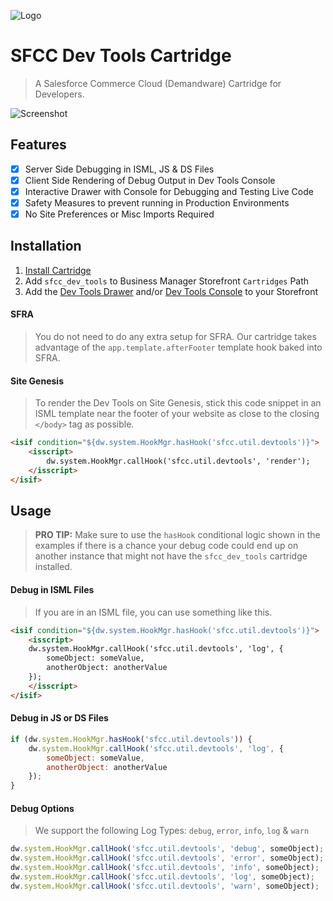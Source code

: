 ![Logo](https://sfccdevops.s3.amazonaws.com/logo-128.png "Logo")

SFCC Dev Tools Cartridge
===

> A Salesforce Commerce Cloud (Demandware) Cartridge for Developers.

![Screenshot](https://sfccdevops.s3.amazonaws.com/sfcc-devtools-drawer.gif "Screenshot")

## Features

- [X] Server Side Debugging in ISML, JS & DS Files
- [X] Client Side Rendering of Debug Output in Dev Tools Console
- [X] Interactive Drawer with Console for Debugging and Testing Live Code
- [X] Safety Measures to prevent running in Production Environments
- [X] No Site Preferences or Misc Imports Required

Installation
---

1. [Install Cartridge](../../README.md#installation)
2. Add `sfcc_dev_tools` to Business Manager Storefront `Cartridges` Path
3. Add the [Dev Tools Drawer](#dev-tools-drawer) and/or [Dev Tools Console](#dev-tools-console) to your Storefront

#### SFRA

> You do not need to do any extra setup for SFRA.  Our cartridge takes advantage of the `app.template.afterFooter` template hook baked into SFRA.

#### Site Genesis

> To render the Dev Tools on Site Genesis, stick this code snippet in an ISML template near the footer of your website as close to the closing `</body>` tag as possible.

```html
<isif condition="${dw.system.HookMgr.hasHook('sfcc.util.devtools')}">
    <isscript>
        dw.system.HookMgr.callHook('sfcc.util.devtools', 'render');
    </isscript>
</isif>
```

Usage
---

> **PRO TIP:** Make sure to use the `hasHook` conditional logic shown in the examples if there is a chance your debug code could end up on another instance that might not have the `sfcc_dev_tools` cartridge installed.

#### Debug in ISML Files

> If you are in an ISML file, you can use something like this.

```html
<isif condition="${dw.system.HookMgr.hasHook('sfcc.util.devtools')}">
    <isscript>
    dw.system.HookMgr.callHook('sfcc.util.devtools', 'log', {
        someObject: someValue,
        anotherObject: anotherValue
    });
    </isscript>
</isif>
```

#### Debug in JS or DS Files

```javascript
if (dw.system.HookMgr.hasHook('sfcc.util.devtools')) {
    dw.system.HookMgr.callHook('sfcc.util.devtools', 'log', {
        someObject: someValue,
        anotherObject: anotherValue
    });
}
```

#### Debug Options

> We support the following Log Types: `debug`, `error`, `info`, `log` & `warn`

```javascript
dw.system.HookMgr.callHook('sfcc.util.devtools', 'debug', someObject);
dw.system.HookMgr.callHook('sfcc.util.devtools', 'error', someObject);
dw.system.HookMgr.callHook('sfcc.util.devtools', 'info', someObject);
dw.system.HookMgr.callHook('sfcc.util.devtools', 'log', someObject);
dw.system.HookMgr.callHook('sfcc.util.devtools', 'warn', someObject);
```
